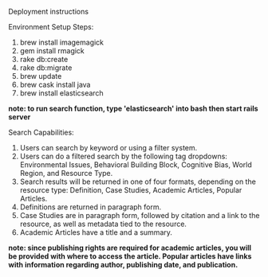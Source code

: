 Deployment instructions

Environment Setup Steps:

1. brew install imagemagick 
2. gem install rmagick 
3. rake db:create 
4. rake db:migrate 
5. brew update 
6. brew cask install java 
7. brew install elasticsearch
  
**note: to run search function, type 'elasticsearch' into bash then start rails server**

Search Capabilities:

1. Users can search by keyword or using a filter system.
2. Users can do a filtered search by the following tag dropdowns: Environmental Issues, Behavioral Building Block, Cognitive Bias, World Region, and Resource Type.
3. Search results will be returned in one of four formats, depending on the resource type: Definition, Case Studies, Academic Articles, Popular Articles.
4. Definitions are returned in paragraph form.
5. Case Studies are in paragraph form, followed by citation and a link to the resource, as well as metadata tied to the resource. 
6. Academic Articles have a title and a summary. 

**note: since publishing rights are required for academic articles, you will be provided with where to access the article. Popular articles have links with information regarding author, publishing date, and publication.**
